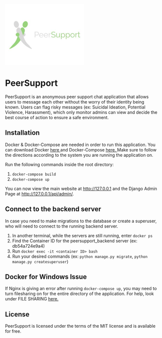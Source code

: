 <img src="https://github.com/IanSteenstra/PeerSupport/blob/master/frontend/src/images/logo-hori.jpg" alt="PeerSupport logo" title="PeerSupport"  height="200" />

PeerSupport
=========================
PeerSupport is an anonymous peer support chat application that allows users to message each other without the worry of their identity being known. Users can flag risky messages (ex: Suicidal Ideation, Potential Violence, Harassment), which only monitor admins can view and decide the best course of action to ensure a safe environment. 

## Installation
Docker & Docker-Compose are needed in order to run this application. You can download Docker <a href='https://docs.docker.com/engine/install/'> here </a> and Docker-Compose <a href='https://docs.docker.com/compose/install/'> here. </a> Make sure to follow the directions according to the system you are running the application on. 

Run the following commands inside the root directory: 
1. `docker-compose build`
1. `docker-compose up`

You can now view the main website at http://127.0.0.1 and the Django Admin Page at http://127.0.0.1/api/admin/.

## Connect to the backend server
In case you need to make migrations to the database or create a superuser, who will need to connect to the running backend server.

1. In another terminal, while the servers are still running, enter `docker ps`
1. Find the Container ID for the peersupport_backend server (ex: db54a724e9a4)
1. Run `docker exec -it <container ID> bash`
1. Run your desired commands (ex: `python manage.py migrate`, `python manage.py createsuperuser`)

## Docker for Windows Issue
If Nginx is giving an error after running `docker-compose up`, you may need to turn filesharing on for the entire directory of the application. For help, look under FILE SHARING <a href='https://docs.docker.com/docker-for-windows/'> here. </a>

## License

PeerSupport is licensed under the terms of the MIT license and is available for free.
